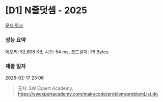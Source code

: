 # [D1] N줄덧셈 - 2025 

[문제 링크](https://swexpertacademy.com/main/code/problem/problemDetail.do?contestProbId=AV5QFZtaAscDFAUq) 

### 성능 요약

메모리: 52,608 KB, 시간: 54 ms, 코드길이: 76 Bytes

### 제출 일자

2025-02-17 23:06



> 출처: SW Expert Academy, https://swexpertacademy.com/main/code/problem/problemList.do
